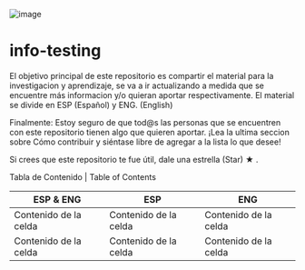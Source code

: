 ![image](https://user-images.githubusercontent.com/74476957/174898776-3f377fc0-3260-43cc-b4bd-d45f3e7399f2.png)


# info-testing
El objetivo principal de este repositorio es compartir el material para la investigacion y aprendizaje, se va a ir actualizando a medida que se encuentre más informacion y/o quieran aportar respectivamente. El material se divide en ESP (Español) y ENG. (English)

Finalmente: Estoy seguro de que tod@s las personas que se encuentren con este repositorio tienen algo que quieren aportar. 
¡Lea la ultima seccion sobre Cómo contribuir y siéntase libre de agregar a la lista lo que desee!

Si crees que este repositorio te fue útil, dale una estrella (Star) ★ .

Tabla de Contenido | Table of Contents

| ESP & ENG | ESP | ENG | 
| ------------- | ------------- |------------- |
| Contenido de la celda  | Contenido de la celda  | Contenido de la celda  |
| Contenido de la celda  | Contenido de la celda  | Contenido de la celda  |


